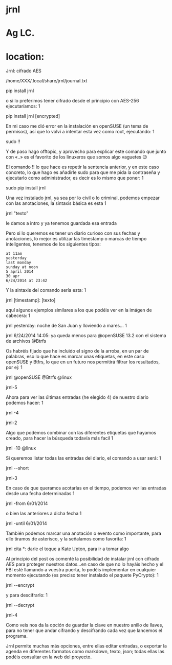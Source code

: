 # jrnl
# Ag LC. 
# location: 

Jrnl: cifrado AES

/home/XXX/.local/share/jrnl/journal.txt


pip install jrnl

o si lo preferimos tener cifrado desde el principio con AES-256 ejecutaríamos:
1
	
pip install jrnl [encrypted]

En mi caso me dió error en la instalación en openSUSE (un tema de permisos), así que lo volví a intentar esta vez como root, ejecutando:
1
	
sudo !!

Y de paso hago offtopic, y aprovecho para explicar este comando que junto con «..» es el favorito de los linuxeros que somos algo vaguetes 😉

El comando !! lo que hace es repetir la sentencia anterior, y en este caso concreto, lo que hago es añadirle sudo para que me pida la contraseña y ejecutarlo como administrador, es decir es lo mismo que poner:
1
	
sudo pip install jrnl

Una vez instalado jrnl, ya sea por lo civil o lo criminal, podemos empezar con las anotaciones, la sintaxis básica es esta
1
	
jrnl "texto"

le damos a intro y ya tenemos guardada esa entrada

Pero si lo queremos es tener un diario curioso con sus fechas y anotaciones, lo mejor es utilizar las timestamp o marcas de tiempo inteligentes, tenemos de los siguientes tipos:

    at 11am
    yesterday
    last monday
    sunday at noon
    5 april 2014
    30 apr
    6/24/2014 at 23:42

Y la sintaxis del comando sería esta:
1
	
jrnl [timestamp]: [texto]

aquí algunos ejemplos similares a los que podéis ver en la imágen de cabecera:
1
	
jrnl yesterday: noche de San Juan y lloviendo a mares...
1
	
jrnl 6/24/2014 14:05: ya queda menos para @openSUSE 13.2 con el sistema de archivos @Btrfs

Os habréis fijado que he incluido el signo de la arroba, en un par de palabras, eso lo que hace es marcar unas etiquetas, en este caso openSUSE y Btfrs, lo que en un futuro nos permitirá filtrar los resultados, por ej:
1
	
jrnl @openSUSE @Btrfs @linux

jrnl-5

Ahora para ver las últimas entradas (he elegido 4) de nuestro diario podemos hacer:
1
	
jrnl -4

jrnl-2

Algo que podemos combinar con las diferentes etiquetas que hayamos creado, para hacer la búsqueda todavía más facil
1
	
jrnl -10 @linux

Si queremos listar todas las entradas del diario, el comando a usar será:
1
	
jrnl --short

jrnl-3

En caso de que queramos acotarlas en el tiempo, podemos ver las entradas desde una fecha determinadas
1
	
jrnl -from 6/01/2014

o bien las anteriores a dicha fecha
1
	
jrnl -until 6/01/2014

También podemos marcar una anotación o evento como importante, para ello tiramos de asterisco, y la señalamos como favorita:
1
	
jrnl cita *: darle el toque a Kate Upton, para ir a tomar algo

Al principio del post os comenté la posibilidad de instalar jrnl con cifrado AES para proteger nuestros datos…en caso de que no lo hayáis hecho y el FBI esté llamando a vuestra puerta, lo podéis implementar en cualquier momento ejecutando (es preciso tener instalado el paquete PyCrypto):
1
	
jrnl --encrypt

y para descifrarlo:
1
	
jrnl --decrypt

jrnl-4

Como veis nos da la opción de guardar la clave en nuestro anillo de llaves, para no tener que andar cifrando y descifrando cada vez que lancemos el programa.

Jrnl permite muchas más opciones, entre ellas editar entradas, o exportar la agenda en diferentes formatos como markdown, texto, json; todas ellas las podéis consultar en la web del proyecto.
